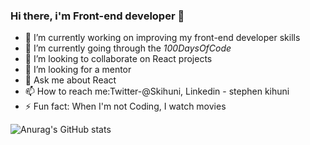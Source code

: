 ### Hi there, i'm Front-end developer 👋 

- 🔭 I’m currently working on improving my front-end developer skills
- 🌱 I’m currently going through the *100DaysOfCode*
- 👯 I’m looking to collaborate on React projects
- 🤔 I’m looking for a mentor
- 💬 Ask me about React
- 📫 How to reach me:Twitter-@Skihuni, Linkedin - stephen kihuni
- ⚡ Fun fact: When I'm not Coding, I watch movies

![Anurag's GitHub stats](https://github-readme-stats.vercel.app/api?kihuni=anuraghazra&hide=contribs,prs)

